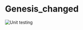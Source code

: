 # Genesis_changed

![Unit testing](https://github.com/99002632/Genesis_changed/workflows/Unit%20testing/badge.svg)
